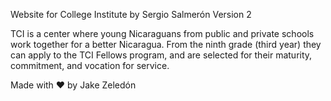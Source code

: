 Website for College Institute by Sergio Salmerón Version 2

TCI is a center where young Nicaraguans from public and private schools work together for a better Nicaragua. From the ninth grade (third year) they can apply to the TCI Fellows program, and are selected for their maturity, commitment, and vocation for service.

Made with ❤ by Jake Zeledón
